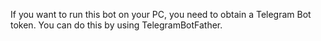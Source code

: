

If you want to run this bot on your PC, you need to obtain a Telegram Bot token. You can do this by using TelegramBotFather.